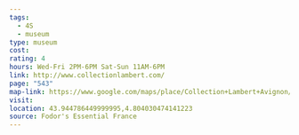 ```yaml
---
tags:
  - 4S
  - museum
type: museum
cost: 
rating: 4
hours: Wed-Fri 2PM-6PM Sat-Sun 11AM-6PM
link: http://www.collectionlambert.com/
page: "543"
map-link: https://www.google.com/maps/place/Collection+Lambert+Avignon/@43.9447351,4.8035597,18.75z/data=!4m6!3m5!1s0x12b5eb8edc294819:0xfd11e086656e3f27!8m2!3d43.9447177!4d4.8042725!16s%2Fg%2F121qynp5?entry=ttu&g_ep=EgoyMDI0MTAwNy4xIKXMDSoASAFQAw%3D%3D
visit: 
location: 43.944786449999995,4.804030474141223
source: Fodor's Essential France
---
```

